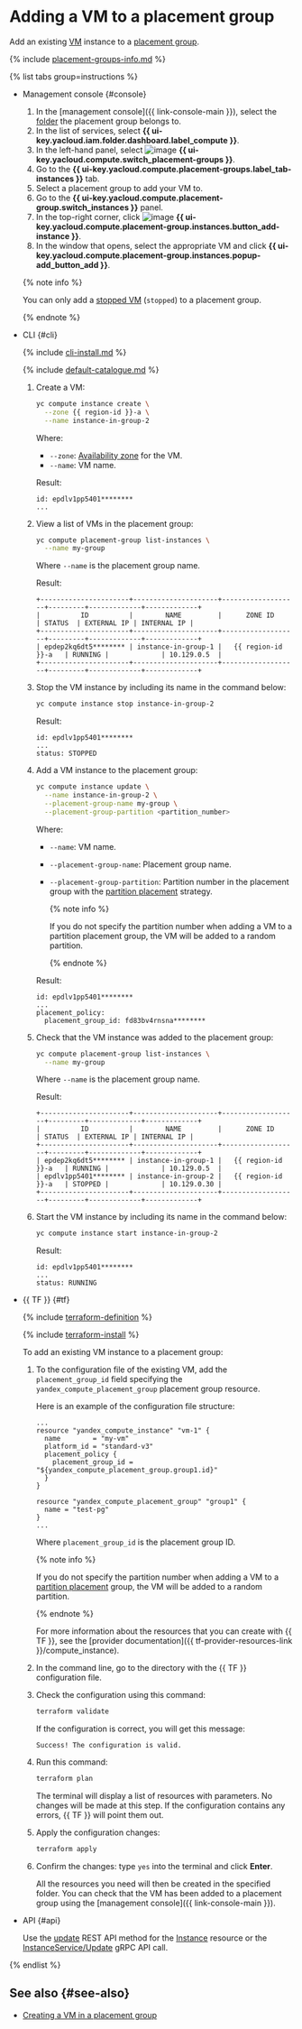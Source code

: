 # Adding a VM to a placement group

Add an existing [VM](../../concepts/vm.md) instance to a [placement group](../../concepts/placement-groups.md).

{% include [placement-groups-info.md](../../../_includes/compute/placement-groups-info.md) %}

{% list tabs group=instructions %}

- Management console {#console}

  1. In the [management console]({{ link-console-main }}), select the [folder](../../../resource-manager/concepts/resources-hierarchy.md#folder) the placement group belongs to.
  1. In the list of services, select **{{ ui-key.yacloud.iam.folder.dashboard.label_compute }}**.
  1. In the left-hand panel, select ![image](../../../_assets/compute/group-placement-pic.svg) **{{ ui-key.yacloud.compute.switch_placement-groups }}**.
  1. Go to the **{{ ui-key.yacloud.compute.placement-groups.label_tab-instances }}** tab.
  1. Select a placement group to add your VM to.
  1. Go to the **{{ ui-key.yacloud.compute.placement-group.switch_instances }}** panel.
  1. In the top-right corner, click ![image](../../../_assets/plus-sign.svg) **{{ ui-key.yacloud.compute.placement-group.instances.button_add-instance }}**.
  1. In the window that opens, select the appropriate VM and click **{{ ui-key.yacloud.compute.placement-group.instances.popup-add_button_add }}**.

  {% note info %}

  You can only add a [stopped VM](../../concepts/vm-statuses.md) (`stopped`) to a placement group.

  {% endnote %}

- CLI {#cli}

  {% include [cli-install.md](../../../_includes/cli-install.md) %}

  {% include [default-catalogue.md](../../../_includes/default-catalogue.md) %}

  1. Create a VM:

     ```bash
     yc compute instance create \
       --zone {{ region-id }}-a \
       --name instance-in-group-2
     ```

     Where:
     * `--zone`: [Availability zone](../../../overview/concepts/geo-scope.md) for the VM.
     * `--name`: VM name.

     Result:

     ```text
     id: epdlv1pp5401********
     ...
     ```

  1. View a list of VMs in the placement group:

     ```bash
     yc compute placement-group list-instances \
       --name my-group
     ```

     Where `--name` is the placement group name.

     Result:

     ```text
     +----------------------+---------------------+-------------------+---------+-------------+-------------+
     |          ID          |        NAME         |      ZONE ID      | STATUS  | EXTERNAL IP | INTERNAL IP |
     +----------------------+---------------------+-------------------+---------+-------------+-------------+
     | epdep2kq6dt5******** | instance-in-group-1 |   {{ region-id }}-a   | RUNNING |             | 10.129.0.5  |
     +----------------------+---------------------+-------------------+---------+-------------+-------------+
     ```

  1. Stop the VM instance by including its name in the command below:

     ```bash
     yc compute instance stop instance-in-group-2
     ```

     Result:

     ```text
     id: epdlv1pp5401********
     ...
     status: STOPPED
     ```

  1. Add a VM instance to the placement group:

     ```bash
     yc compute instance update \
       --name instance-in-group-2 \
       --placement-group-name my-group \
       --placement-group-partition <partition_number>
     ```

     Where:
     * `--name`: VM name.
     * `--placement-group-name`: Placement group name.
     * `--placement-group-partition`: Partition number in the placement group with the [partition placement](../../concepts/placement-groups.md#partition) strategy.

       {% note info %}

       If you do not specify the partition number when adding a VM to a partition placement group, the VM will be added to a random partition.

       {% endnote %}

     Result:

     ```text
     id: epdlv1pp5401********
     ...
     placement_policy:
       placement_group_id: fd83bv4rnsna********
     ```

  1. Check that the VM instance was added to the placement group:

     ```bash
     yc compute placement-group list-instances \
       --name my-group
     ```

     Where `--name` is the placement group name.

     Result:

     ```text
     +----------------------+---------------------+-------------------+---------+-------------+-------------+
     |          ID          |        NAME         |      ZONE ID      | STATUS  | EXTERNAL IP | INTERNAL IP |
     +----------------------+---------------------+-------------------+---------+-------------+-------------+
     | epdep2kq6dt5******** | instance-in-group-1 |   {{ region-id }}-a   | RUNNING |             | 10.129.0.5  |
     | epdlv1pp5401******** | instance-in-group-2 |   {{ region-id }}-a   | STOPPED |             | 10.129.0.30 |
     +----------------------+---------------------+-------------------+---------+-------------+-------------+
     ```

  1. Start the VM instance by including its name in the command below:

     ```bash
     yc compute instance start instance-in-group-2
     ```

     Result:

     ```text
     id: epdlv1pp5401********
     ...
     status: RUNNING
     ```

- {{ TF }} {#tf}

  {% include [terraform-definition](../../../_tutorials/_tutorials_includes/terraform-definition.md) %}

  {% include [terraform-install](../../../_includes/terraform-install.md) %}

  To add an existing VM instance to a placement group:
  1. To the configuration file of the existing VM, add the `placement_group_id` field specifying the `yandex_compute_placement_group` placement group resource.

     Here is an example of the configuration file structure:

     ```hcl
     ...
     resource "yandex_compute_instance" "vm-1" {
       name        = "my-vm"
       platform_id = "standard-v3"
       placement_policy {
         placement_group_id = "${yandex_compute_placement_group.group1.id}"
       }
     }

     resource "yandex_compute_placement_group" "group1" {
       name = "test-pg"
     }
     ...
     ```

     Where `placement_group_id` is the placement group ID.

     {% note info %}

     If you do not specify the partition number when adding a VM to a [partition placement](../../concepts/placement-groups.md#partition) group, the VM will be added to a random partition.

     {% endnote %}

     For more information about the resources that you can create with {{ TF }}, see the [provider documentation]({{ tf-provider-resources-link }}/compute_instance).
  1. In the command line, go to the directory with the {{ TF }} configuration file.
  1. Check the configuration using this command:

     ```bash
     terraform validate
     ```

     If the configuration is correct, you will get this message:

     ```text
     Success! The configuration is valid.
     ```

  1. Run this command:

     ```bash
     terraform plan
     ```

     The terminal will display a list of resources with parameters. No changes will be made at this step. If the configuration contains any errors, {{ TF }} will point them out.
  1. Apply the configuration changes:

     ```bash
     terraform apply
     ```

  1. Confirm the changes: type `yes` into the terminal and click **Enter**.

     All the resources you need will then be created in the specified folder. You can check that the VM has been added to a placement group using the [management console]({{ link-console-main }}).

- API {#api}

  Use the [update](../../api-ref/Instance/update.md) REST API method for the [Instance](../../api-ref/Instance/index.md) resource or the [InstanceService/Update](../../api-ref/grpc/instance_service.md#Update) gRPC API call.

{% endlist %}

## See also {#see-also}

* [Creating a VM in a placement group](create-vm-in-pg.md)